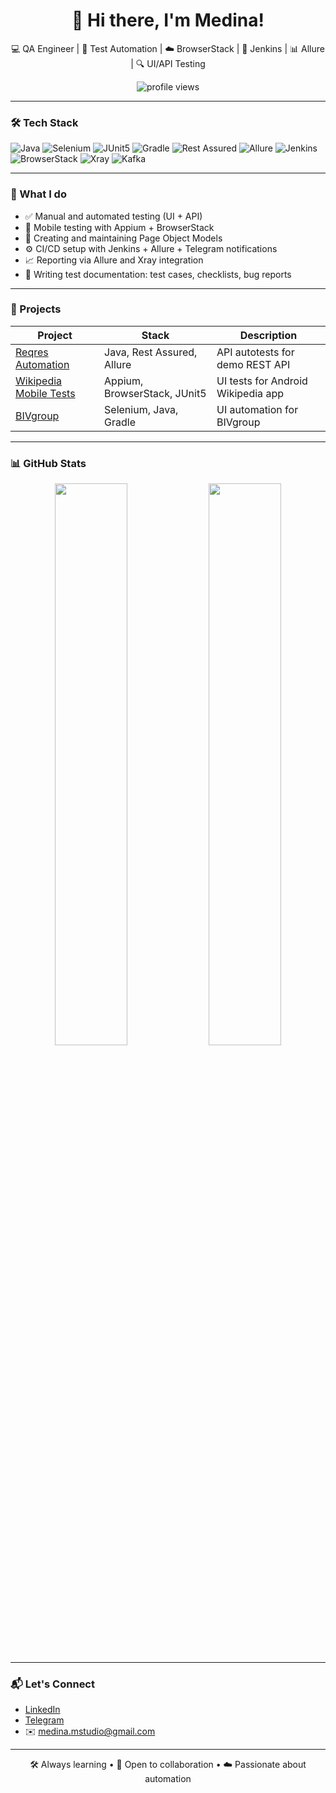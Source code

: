 <h1 align="center">👋 Hi there, I'm Medina!</h1>

<p align="center">
  💻 QA Engineer | 🧪 Test Automation | ☁️ BrowserStack | 🔧 Jenkins | 📊 Allure | 🔍 UI/API Testing
</p>

<p align="center">
  <img src="https://komarev.com/ghpvc/?username=medina1992&style=flat-square" alt="profile views" />
</p>

---

### 🛠️ Tech Stack

![Java](https://img.shields.io/badge/Java-ED8B00?style=for-the-badge&logo=openjdk&logoColor=white)
![Selenium](https://img.shields.io/badge/Selenium-43B02A?style=for-the-badge&logo=selenium&logoColor=white)
![JUnit5](https://img.shields.io/badge/JUnit5-25A162?style=for-the-badge&logo=java&logoColor=white)
![Gradle](https://img.shields.io/badge/Gradle-02303A?style=for-the-badge&logo=gradle&logoColor=white)
![Rest Assured](https://img.shields.io/badge/Rest--Assured-16A085?style=for-the-badge&logo=restassured&logoColor=white)
![Allure](https://img.shields.io/badge/Allure-FF4088?style=for-the-badge&logo=allure&logoColor=white)
![Jenkins](https://img.shields.io/badge/Jenkins-D24939?style=for-the-badge&logo=jenkins&logoColor=white)
![BrowserStack](https://img.shields.io/badge/BrowserStack-FF9900?style=for-the-badge&logo=browserstack&logoColor=white)
![Xray](https://img.shields.io/badge/Xray-006ACC?style=for-the-badge&logoColor=white)
![Kafka](https://img.shields.io/badge/Kafka-231F20?style=for-the-badge&logo=apachekafka&logoColor=white)

---

### 🚀 What I do

- ✅ Manual and automated testing (UI + API)
- 📱 Mobile testing with Appium + BrowserStack
- 🧩 Creating and maintaining Page Object Models
- ⚙️ CI/CD setup with Jenkins + Allure + Telegram notifications
- 📈 Reporting via Allure and Xray integration
- 🧪 Writing test documentation: test cases, checklists, bug reports

---

### 📂 Projects

| Project | Stack | Description |
|--------|-------|-------------|
| [Reqres Automation](https://github.com/medina1992/rest-api-35-HW16.git)| Java, Rest Assured, Allure | API autotests for demo REST API |
| [Wikipedia Mobile Tests](https://github.com/medina1992/mobile-tests-HW21.git) | Appium, BrowserStack, JUnit5 | UI tests for Android Wikipedia app |
| [BIVgroup](https://github.com/medina1992/UI-test-Diplom.git) | Selenium, Java, Gradle | UI automation for BIVgroup |

---

### 📊 GitHub Stats

<p align="center">
  <img src="https://github-readme-stats.vercel.app/api?username=medina1992&show_icons=true&theme=github_dark&hide=prs" width="48%" />
  <img src="https://github-readme-stats.vercel.app/api/top-langs/?username=medina1992&layout=compact&theme=github_dark" width="48%" />
</p>

---

### 📬 Let's Connect

- [LinkedIn](https://www.linkedin.com/in/medina-akhundova-416740298/)
- [Telegram](https://t.me/akhundovamn)
- ✉️ medina.mstudio@gmail.com

---

<p align="center">
  🛠️ Always learning • 🤝 Open to collaboration • ☁️ Passionate about automation
</p>
